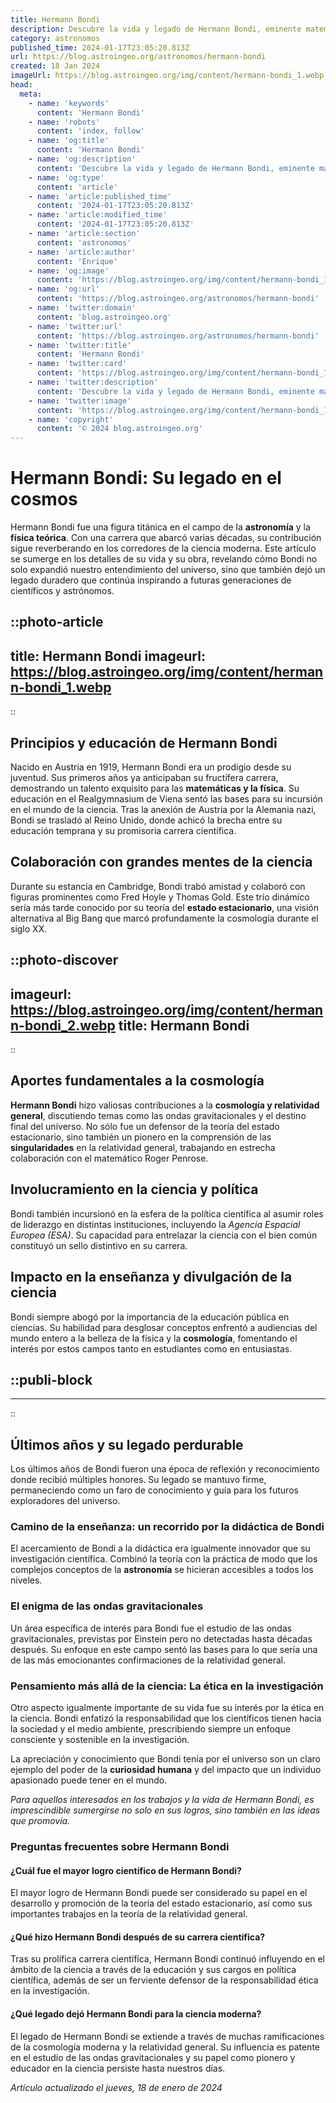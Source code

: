 ```yaml
---
title: Hermann Bondi
description: Descubre la vida y legado de Hermann Bondi, eminente matemático y cosmólogo que revolucionó la teoría de la relatividad.
category: astronomos
published_time: 2024-01-17T23:05:20.813Z
url: https://blog.astroingeo.org/astronomos/hermann-bondi
created: 18 Jan 2024
imageUrl: https://blog.astroingeo.org/img/content/hermann-bondi_1.webp
head:
  meta:
    - name: 'keywords'
      content: 'Hermann Bondi'
    - name: 'robots'
      content: 'index, follow'
    - name: 'og:title'
      content: 'Hermann Bondi'
    - name: 'og:description'
      content: 'Descubre la vida y legado de Hermann Bondi, eminente matemático y cosmólogo que revolucionó la teoría de la relatividad.'
    - name: 'og:type'
      content: 'article'
    - name: 'article:published_time'
      content: '2024-01-17T23:05:20.813Z'
    - name: 'article:modified_time'
      content: '2024-01-17T23:05:20.813Z'
    - name: 'article:section'
      content: 'astronomos'
    - name: 'article:author'
      content: 'Enrique'
    - name: 'og:image'
      content: 'https://blog.astroingeo.org/img/content/hermann-bondi_1.webp'
    - name: 'og:url'
      content: 'https://blog.astroingeo.org/astronomos/hermann-bondi'
    - name: 'twitter:domain'
      content: 'blog.astroingeo.org'
    - name: 'twitter:url'
      content: 'https://blog.astroingeo.org/astronomos/hermann-bondi'
    - name: 'twitter:title'
      content: 'Hermann Bondi'
    - name: 'twitter:card'
      content: 'https://blog.astroingeo.org/img/content/hermann-bondi_1.webp'
    - name: 'twitter:description'
      content: 'Descubre la vida y legado de Hermann Bondi, eminente matemático y cosmólogo que revolucionó la teoría de la relatividad.'
    - name: 'twitter:image'
      content: 'https://blog.astroingeo.org/img/content/hermann-bondi_1.webp'
    - name: 'copyright'
      content: '© 2024 blog.astroingeo.org'
---
```

# Hermann Bondi: Su legado en el cosmos

Hermann Bondi fue una figura titánica en el campo de la **astronomía** y la **física teórica**. Con una carrera que abarcó varias décadas, su contribución sigue reverberando en los corredores de la ciencia moderna. Este artículo se sumerge en los detalles de su vida y su obra, revelando cómo Bondi no solo expandió nuestro entendimiento del universo, sino que también dejó un legado duradero que continúa inspirando a futuras generaciones de científicos y astrónomos.


::photo-article
---
title: Hermann Bondi
imageurl: https://blog.astroingeo.org/img/content/hermann-bondi_1.webp
---
::


## Principios y educación de Hermann Bondi

Nacido en Austria en 1919, Hermann Bondi era un prodigio desde su juventud. Sus primeros años ya anticipaban su fructífera carrera, demostrando un talento exquisito para las **matemáticas y la física**. Su educación en el Realgymnasium de Viena sentó las bases para su incursión en el mundo de la ciencia. Tras la anexión de Austria por la Alemania nazi, Bondi se trasladó al Reino Unido, donde achicó la brecha entre su educación temprana y su promisoria carrera científica.

## Colaboración con grandes mentes de la ciencia

Durante su estancia en Cambridge, Bondi trabó amistad y colaboró con figuras prominentes como Fred Hoyle y Thomas Gold. Este trío dinámico sería más tarde conocido por su teoría del **estado estacionario**, una visión alternativa al Big Bang que marcó profundamente la cosmología durante el siglo XX.


::photo-discover
---
imageurl: https://blog.astroingeo.org/img/content/hermann-bondi_2.webp
title: Hermann Bondi
---
::


## Aportes fundamentales a la cosmología

**Hermann Bondi** hizo valiosas contribuciones a la **cosmología y relatividad general**, discutiendo temas como las ondas gravitacionales y el destino final del universo. No sólo fue un defensor de la teoría del estado estacionario, sino también un pionero en la comprensión de las **singularidades** en la relatividad general, trabajando en estrecha colaboración con el matemático Roger Penrose.

## Involucramiento en la ciencia y política

Bondi también incursionó en la esfera de la política científica al asumir roles de liderazgo en distintas instituciones, incluyendo la *Agencia Espacial Europea (ESA)*. Su capacidad para entrelazar la ciencia con el bien común constituyó un sello distintivo en su carrera.

## Impacto en la enseñanza y divulgación de la ciencia

Bondi siempre abogó por la importancia de la educación pública en ciencias. Su habilidad para desglosar conceptos enfrentó a audiencias del mundo entero a la belleza de la física y la **cosmología**, fomentando el interés por estos campos tanto en estudiantes como en entusiastas.


  ::publi-block
  ---
  ---
  ::
  
  
## Últimos años y su legado perdurable

Los últimos años de Bondi fueron una época de reflexión y reconocimiento donde recibió múltiples honores. Su legado se mantuvo firme, permaneciendo como un faro de conocimiento y guía para los futuros exploradores del universo.
  
### **Camino de la enseñanza: un recorrido por la didáctica de Bondi**

El acercamiento de Bondi a la didáctica era igualmente innovador que su investigación científica. Combinó la teoría con la práctica de modo que los complejos conceptos de la **astronomía** se hicieran accesibles a todos los niveles.

### **El enigma de las ondas gravitacionales**

Un área específica de interés para Bondi fue el estudio de las ondas gravitacionales, previstas por Einstein pero no detectadas hasta décadas después. Su enfoque en este campo sentó las bases para lo que sería una de las más emocionantes confirmaciones de la relatividad general.

### **Pensamiento más allá de la ciencia: La ética en la investigación**

Otro aspecto igualmente importante de su vida fue su interés por la ética en la ciencia. Bondi enfatizó la responsabilidad que los científicos tienen hacia la sociedad y el medio ambiente, prescribiendo siempre un enfoque consciente y sostenible en la investigación.

La apreciación y conocimiento que Bondi tenía por el universo son un claro ejemplo del poder de la **curiosidad humana** y del impacto que un individuo apasionado puede tener en el mundo.

*Para aquellos interesados en los trabajos y la vida de Hermann Bondi, es imprescindible sumergirse no solo en sus logros, sino también en las ideas que promovía.*

### Preguntas frecuentes sobre Hermann Bondi

#### ¿Cuál fue el mayor logro científico de Hermann Bondi?
El mayor logro de Hermann Bondi puede ser considerado su papel en el desarrollo y promoción de la teoría del estado estacionario, así como sus importantes trabajos en la teoría de la relatividad general.

#### ¿Qué hizo Hermann Bondi después de su carrera científica?
Tras su prolífica carrera científica, Hermann Bondi continuó influyendo en el ámbito de la ciencia a través de la educación y sus cargos en política científica, además de ser un ferviente defensor de la responsabilidad ética en la investigación.

#### ¿Qué legado dejó Hermann Bondi para la ciencia moderna?
El legado de Hermann Bondi se extiende a través de muchas ramificaciones de la cosmología moderna y la relatividad general. Su influencia es patente en el estudio de las ondas gravitacionales y su papel como pionero y educador en la ciencia persiste hasta nuestros días.

_Artículo actualizado el jueves, 18 de enero de 2024_